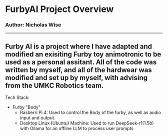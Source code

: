 # FurbyAI Project Overview
### Author: Nicholas Wise
---
Furby AI is a project where I have adapted and modified an exisiting Furby toy animotronic to be used as a personal assitant. All of the code was written by myself, and all of the hardwear was modified and set up by myself, with advising from the UMKC Robotics team.
---
Tech Stack:
- Furby "Body"
  - Rasberri Pi 4: Used to control the Body of the furby, as well as audio input and output.
  - Desktop Linux (Ubuntu) Machine: Used to run DeepSeek-r1(1.5b) with Ollama for an offline LLM to process user prompts
